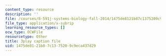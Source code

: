 ```yaml
---
content_type: resource
description: ''
file: /courses/8-591j-systems-biology-fall-2014/1475de8121b87c1375209c9eca437d29_WTesORG5H-A.srt
file_type: application/x-subrip
learning_resource_types: []
ocw_type: OCWFile
resourcetype: Other
title: 3play caption file
uid: 1475de81-21b8-7c13-7520-9c9eca437d29
---
```

